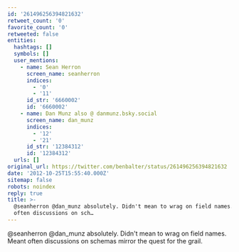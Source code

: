 ```yaml
---
id: '261496256394821632'
retweet_count: '0'
favorite_count: '0'
retweeted: false
entities:
  hashtags: []
  symbols: []
  user_mentions:
    - name: Sean Herron
      screen_name: seanherron
      indices:
        - '0'
        - '11'
      id_str: '6660002'
      id: '6660002'
    - name: Dan Munz also @ danmunz.bsky.social
      screen_name: dan_munz
      indices:
        - '12'
        - '21'
      id_str: '12384312'
      id: '12384312'
  urls: []
original_url: https://twitter.com/benbalter/status/261496256394821632
date: '2012-10-25T15:55:40.000Z'
sitemap: false
robots: noindex
reply: true
title: >-
  @seanherron @dan_munz absolutely. Didn't mean to wrag on field names. Meant
  often discussions on sch…
---
```


@seanherron @dan_munz absolutely. Didn't mean to wrag on field names. Meant often discussions on schemas mirror the quest for the grail.